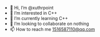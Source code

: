 - 👋 Hi, I’m @xuthrpoint
- 👀 I’m interested in C++
- 🌱 I’m currently learning C++
- 💞️ I’m looking to collaborate on nothing
- 📫 How to reach me 1516587110@qq.com

<!---
xuthrpoint/xuthrpoint is a ✨ special ✨ repository because its `README.md` (this file) appears on your GitHub profile.
You can click the Preview link to take a look at your changes.
--->
